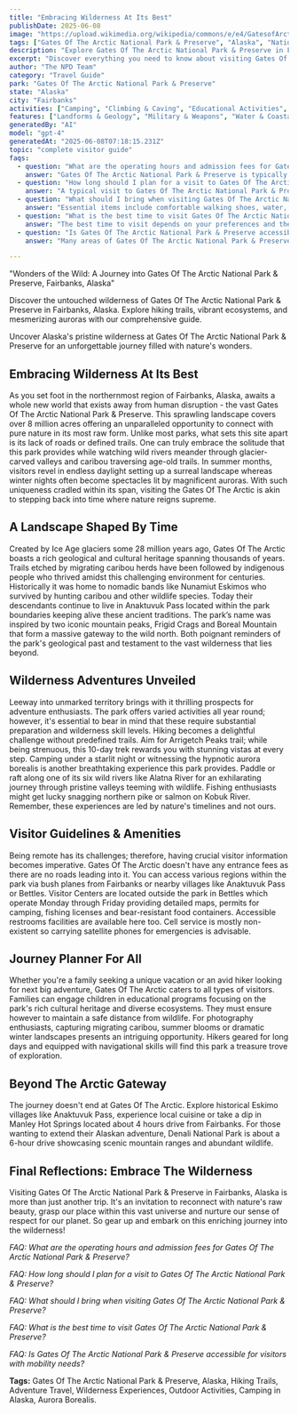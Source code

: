 ```yaml
---
title: "Embracing Wilderness At Its Best"
publishDate: 2025-06-08
image: "https://upload.wikimedia.org/wikipedia/commons/e/e4/GatesofArctic.jpg"
tags: ["Gates Of The Arctic National Park & Preserve", "Alaska", "National Parks", "Travel Guide", "Fairbanks", "Outdoor Recreation", "Family Travel", "Adventure"]
description: "Explore Gates Of The Arctic National Park & Preserve in Fairbanks, Alaska with our comprehensive visitor guide featuring activities, tips, and local insights."
excerpt: "Discover everything you need to know about visiting Gates Of The Arctic National Park & Preserve in Fairbanks, Alaska."
author: "The NPD Team"
category: "Travel Guide"
park: "Gates Of The Arctic National Park & Preserve"
state: "Alaska"
city: "Fairbanks"
activities: ["Camping", "Climbing & Caving", "Educational Activities", "Fishing & Hunting", "Hiking & Trekking", "Water Activities"]
features: ["Landforms & Geology", "Military & Weapons", "Water & Coastal Geography", "Science", "Innovation & Industry", "Art", "Music & Literature", "Fire & Disaster", "Transportation", "Cultural Heritage & Society", "Natural Features & Ecosystems"]
generatedBy: "AI"
model: "gpt-4"
generatedAt: "2025-06-08T07:18:15.231Z"
topic: "complete visitor guide"
faqs:
  - question: "What are the operating hours and admission fees for Gates Of The Arctic National Park & Preserve?"
    answer: "Gates Of The Arctic National Park & Preserve is typically open year-round, though specific hours may vary by season. Most national parks charge an entrance fee, but some sites are free to visit. Check the official NPS website for current hours and fee information."
  - question: "How long should I plan for a visit to Gates Of The Arctic National Park & Preserve?"
    answer: "A typical visit to Gates Of The Arctic National Park & Preserve can range from a few hours to a full day, depending on your interests and the activities you choose. Allow extra time for hiking, photography, and exploring visitor centers."
  - question: "What should I bring when visiting Gates Of The Arctic National Park & Preserve?"
    answer: "Essential items include comfortable walking shoes, water, snacks, sunscreen, and weather-appropriate clothing. Bring a camera to capture the scenic views and consider binoculars for wildlife viewing."
  - question: "What is the best time to visit Gates Of The Arctic National Park & Preserve?"
    answer: "The best time to visit depends on your preferences and the activities you plan to enjoy. Spring and fall often offer pleasant weather and fewer crowds, while summer provides the longest daylight hours."
  - question: "Is Gates Of The Arctic National Park & Preserve accessible for visitors with mobility needs?"
    answer: "Many areas of Gates Of The Arctic National Park & Preserve are accessible to visitors with mobility needs, including paved trails and accessible facilities. Contact the park directly for specific accessibility information and current conditions."

---
```


"Wonders of the Wild: A Journey into Gates Of The Arctic National Park & Preserve, Fairbanks, Alaska"

Discover the untouched wilderness of Gates Of The Arctic National Park & Preserve in Fairbanks, Alaska. Explore hiking trails, vibrant ecosystems, and mesmerizing auroras with our comprehensive guide.

Uncover Alaska's pristine wilderness at Gates Of The Arctic National Park & Preserve for an unforgettable journey filled with nature's wonders.

## Embracing Wilderness At Its Best
As you set foot in the northernmost region of Fairbanks, Alaska, awaits a whole new world that exists away from human disruption - the vast Gates Of The Arctic National Park & Preserve. This sprawling landscape covers over 8 million acres offering an unparalleled opportunity to connect with pure nature in its most raw form.
Unlike most parks, what sets this site apart is its lack of roads or defined trails. One can truly embrace the solitude that this park provides while watching wild rivers meander through glacier-carved valleys and caribou traversing age-old trails.
In summer months, visitors revel in endless daylight setting up a surreal landscape whereas winter nights often become spectacles lit by magnificent auroras. With such uniqueness cradled within its span, visiting the Gates Of The Arctic is akin to stepping back into time where nature reigns supreme.

## A Landscape Shaped By Time
Created by Ice Age glaciers some 28 million years ago, Gates Of The Arctic boasts a rich geological and cultural heritage spanning thousands of years. Trails etched by migrating caribou herds have been followed by indigenous people who thrived amidst this challenging environment for centuries.
Historically it was home to nomadic bands like Nunamiut Eskimos who survived by hunting caribou and other wildlife species. Today their descendants continue to live in Anaktuvuk Pass located within the park boundaries keeping alive these ancient traditions.
The park’s name was inspired by two iconic mountain peaks, Frigid Crags and Boreal Mountain that form a massive gateway to the wild north. Both poignant reminders of the park's geological past and testament to the vast wilderness that lies beyond.

## Wilderness Adventures Unveiled 
Leeway into unmarked territory brings with it thrilling prospects for adventure enthusiasts. The park offers varied activities all year round; however, it's essential to bear in mind that these require substantial preparation and wilderness skill levels.
Hiking becomes a delightful challenge without predefined trails. Aim for Arrigetch Peaks trail; while being strenuous, this 10-day trek rewards you with stunning vistas at every step.
Camping under a starlit night or witnessing the hypnotic aurora borealis is another breathtaking experience this park provides. Paddle or raft along one of its six wild rivers like Alatna River for an exhilarating journey through pristine valleys teeming with wildlife. Fishing enthusiasts might get lucky snagging northern pike or salmon on Kobuk River.
Remember, these experiences are led by nature's timelines and not ours.

## Visitor Guidelines & Amenities
Being remote has its challenges; therefore, having crucial visitor information becomes imperative. Gates Of The Arctic doesn't have any entrance fees as there are no roads leading into it. You can access various regions within the park via bush planes from Fairbanks or nearby villages like Anaktuvuk Pass or Bettles.
Visitor Centers are located outside the park in Bettles which operate Monday through Friday providing detailed maps, permits for camping, fishing licenses and bear-resistant food containers. Accessible restrooms facilities are available here too.
Cell service is mostly non-existent so carrying satellite phones for emergencies is advisable.

## Journey Planner For All
Whether you're a family seeking a unique vacation or an avid hiker looking for next big adventure, Gates Of The Arctic caters to all types of visitors.
Families can engage children in educational programs focusing on the park's rich cultural heritage and diverse ecosystems. They must ensure however to maintain a safe distance from wildlife.
For photography enthusiasts, capturing migrating caribou, summer blooms or dramatic winter landscapes presents an intriguing opportunity. Hikers geared for long days and equipped with navigational skills will find this park a treasure trove of exploration.

## Beyond The Arctic Gateway
The journey doesn't end at Gates Of The Arctic. Explore historical Eskimo villages like Anaktuvuk Pass, experience local cuisine or take a dip in Manley Hot Springs located about 4 hours drive from Fairbanks.
For those wanting to extend their Alaskan adventure, Denali National Park is about a 6-hour drive showcasing scenic mountain ranges and abundant wildlife.

## Final Reflections: Embrace The Wilderness
Visiting Gates Of The Arctic National Park & Preserve in Fairbanks, Alaska is more than just another trip. It's an invitation to reconnect with nature's raw beauty, grasp our place within this vast universe and nurture our sense of respect for our planet. So gear up and embark on this enriching journey into the wilderness!

*FAQ: What are the operating hours and admission fees for Gates Of The Arctic National Park & Preserve?*

*FAQ: How long should I plan for a visit to Gates Of The Arctic National Park & Preserve?*

*FAQ: What should I bring when visiting Gates Of The Arctic National Park & Preserve?*

*FAQ: What is the best time to visit Gates Of The Arctic National Park & Preserve?*

*FAQ: Is Gates Of The Arctic National Park & Preserve accessible for visitors with mobility needs?*

**Tags:** Gates Of The Arctic National Park & Preserve, Alaska, Hiking Trails, Adventure Travel, Wilderness Experiences, Outdoor Activities, Camping in Alaska, Aurora Borealis.